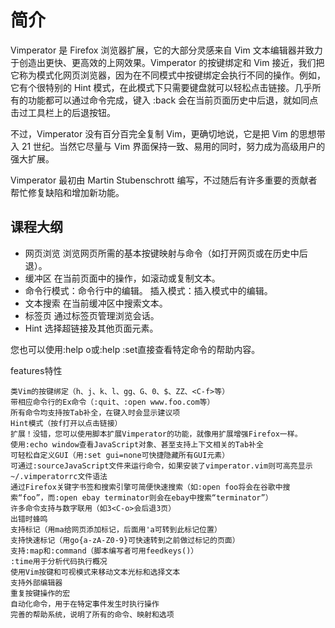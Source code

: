 # 简介

Vimperator 是 Firefox 浏览器扩展，它的大部分灵感来自 Vim 文本编辑器并致力于创造出更快、更高效的上网效果。Vimperator 的按键绑定和 Vim 接近，我们把它称为模式化网页浏览器，因为在不同模式中按键绑定会执行不同的操作。例如，它有个很特别的 Hint 模式，在此模式下只需要键盘就可以轻松点击链接。几乎所有的功能都可以通过命令完成，键入 :back 会在当前页面历史中后退，就如同点击过工具栏上的后退按钮。

不过，Vimperator 没有百分百完全复制 Vim，更确切地说，它是把 Vim 的思想带入 21 世纪。当然它尽量与 Vim 界面保持一致、易用的同时，努力成为高级用户的强大扩展。

Vimperator 最初由 Martin Stubenschrott 编写，不过随后有许多重要的贡献者帮忙修复缺陷和增加新功能。

## 课程大纲

- 网页浏览
  浏览网页所需的基本按键映射与命令（如打开网页或在历史中后退）。
- 缓冲区
在当前页面中的操作，如滚动或复制文本。
- 命令行模式：命令行中的编辑。
    插入模式：插入模式中的编辑。
- 文本搜索
在当前缓冲区中搜索文本。
- 标签页
  通过标签页管理浏览会话。
- Hint
  选择超链接及其他页面元素。
  

您也可以使用:help o或:help :set直接查看特定命令的帮助内容。

features特性


    类Vim的按键绑定（h、j、k、l、gg、G、0、$、ZZ、<C-f>等）
    带相应命令行的Ex命令（:quit、:open www.foo.com等）
    所有命令均支持按Tab补全，在键入时会显示建议项
    Hint模式（按f打开以点击链接）
    扩展！没错，您可以使用脚本扩展Vimperator的功能，就像用扩展增强Firefox一样。
    使用:echo window查看JavaScript对象、甚至支持上下文相关的Tab补全
    可轻松自定义GUI（用:set gui=none可快捷隐藏所有GUI元素）
    可通过:sourceJavaScript文件来运行命令，如果安装了vimperator.vim则可高亮显示~/.vimperatorrc文件语法
    通过Firefox关键字书签和搜索引擎可简便快速搜索（如:open foo将会在谷歌中搜索“foo”，而:open ebay terminator则会在ebay中搜索“terminator”）
    许多命令支持与数字联用（如3<C-o>会后退3页）
    出错时蜂鸣
    支持标记（用ma给网页添加标记，后面用'a可转到此标记位置）
    支持快速标记（用go{a-zA-Z0-9}可快速转到之前做过标记的页面）
    支持:map和:command（脚本编写者可用feedkeys()）
    :time用于分析代码执行概况
    使用Vim按键和可视模式来移动文本光标和选择文本
    支持外部编辑器
    重复按键操作的宏
    自动化命令，用于在特定事件发生时执行操作
    完善的帮助系统，说明了所有的命令、映射和选项